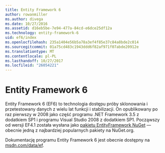 ```yaml
---
title: Entity Framework 6
author: rowanmiller
ms.author: divega
ms.date: 10/27/2016
ms.assetid: d16eb5be-7e94-477a-84cd-e6dce25df12a
ms.technology: entity-framework-6
uid: ef6/index
ms.openlocfilehash: 235a1404e56b5a78a3ef4f85e37c84a8bde2c014
ms.sourcegitcommit: 01a75cd483c1943ddd6f82af971f07abde20912e
ms.translationtype: MT
ms.contentlocale: pl-PL
ms.lasthandoff: 10/27/2017
ms.locfileid: "26054221"
---
```

# <a name="entity-framework-6"></a>Entity Framework 6

Entity Framework 6 (EF6) to technologia dostępu próby sklonowania i przetestowany danych z wielu lat funkcji i stabilizacji. On opublikowany po raz pierwszy w 2008 jako część programu .NET Framework 3.5 z dodatkiem SP1 i programu Visual Studio 2008 z dodatkiem SP1. Począwszy od wersji EF4.1 została wysłana jako [pakietu EntityFramework NuGet](https://www.nuget.org/packages/EntityFramework/) — obecnie jedną z najbardziej popularnych pakiety na NuGet.org.

Dokumentację programu Entity Framework 6 jest obecnie dostępny na [msdn.com/data/ef](http://msdn.com/data/ef).
